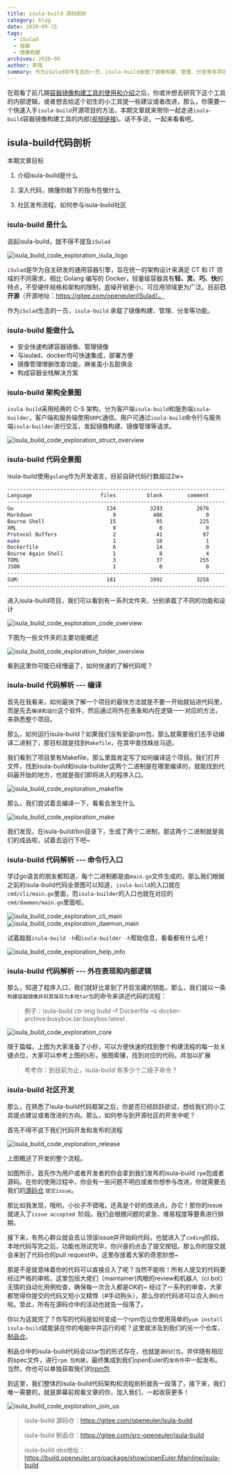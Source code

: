```yaml
---
title: isula-build 源码剖析
category: blog 
date: 2020-09-15
tags:
  - iSulad
  - 容器
  - 镜像构建
archives: 2020-09
author: 李翔
summary: 作为iSulad软件生态的一员，isula-build承载了镜像构建、管理、分发等多项功能
---
```


在观看了前几期[容器镜像构建工具的使用和介绍](https://www.bilibili.com/video/BV1Gp4y1i7Rs)之后，你或许想去研究下这个工具的内部逻辑，或者想去给这个初生的小工具提一些建议或者改进，那么，你需要一个快速入手`isula-build`开源项目的方法，本期文章就来带你一起走进`isula-build`容器镜像构建工具的内部([视频链接](https://www.bilibili.com/video/BV1Ca4y177te))。话不多说，一起来看看吧。

## isula-build代码剖析

本期文章目标

1. 介绍isula-build是什么

2. 深入代码，搞懂你敲下的指令在做什么

3. 社区发布流程、如何参与isula-build社区

### isula-build 是什么

说起isula-build，就不得不提及`iSulad`

![isula_build_code_exploration_isula_logo](./2020-09-15-isula-build-code-exploration-isula-logo.png)

`iSulad`是华为自主研发的通用容器引擎，旨在统一的架构设计来满足 CT 和 IT 领域的不同需求。相比 Golang 编写的 Docker，轻量级容器具有**轻、灵、巧、快**的特点，不受硬件规格和架构的限制，底噪开销更小，可应用领域更为广泛。目前**已开源**（开源地址：https://gitee.com/openeuler/iSulad）。

作为`iSulad`生态的一员，`isula-build` 承载了镜像构建、管理、分发等功能。

### isula-build 能做什么

- 安全快速构建容器镜像、管理镜像
- 与isulad、docker均可快速集成，部署方便
- 镜像管理增删改查功能，麻雀虽小五脏俱全
- 构成容器全栈解决方案

### isula-build 架构全景图

`isula-build`采用经典的 C-S 架构，分为客户端`isula-build`和服务端`isula-builder`，客户端和服务端使用`GRPC`通信。用户可通过`isula-build`命令行与服务端`isula-builder`进行交互，发起镜像构建、镜像管理等请求。

![isula_build_code_exploration_struct_overview](./2020-09-15-isula-build-code-exploration-struct-overview.png)

### isula-build 代码全景图

isula-build使用`golang`作为开发语言，目前自研代码行数超过2w+

```bash
--------------------------------------------------------------------------------
Language                      files          blank        comment           code
--------------------------------------------------------------------------------
Go                              134           3293           2676          25038
Markdown                          9            486              0           1098
Bourne Shell                     15             95            225            499
XML                               9              0              0            419
Protocol Buffers                  2             41             97            193
make                              1             18              1             89
Dockerfile                        6             14              0             68
Bourne Again Shell                1              8              4             31
TOML                              3             37            255             15
JSON                              1              0              0              8
--------------------------------------------------------------------------------
SUM:                            181           3992           3258          27458
--------------------------------------------------------------------------------
```

进入isula-build项目，我们可以看到有一系列文件夹，分别承载了不同的功能和设计

![isula_build_code_exploration_code_overview](./2020-09-15-isula-build-code-exploration-code-overview.png)

下图为一些文件夹的主要功能概述

![isula_build_code_exploration_folder_overview](./2020-09-15-isula-build-code-exploration-folder-overview.png)

看到这里你可能已经懵逼了，如何快速的了解代码呢？

### isula-build 代码解析 --- 编译

首先在我看来，如何最快了解一个项目的最快方法就是不要一开始就钻进代码里，而是先去`编译和运行`这个软件，然后通过将外在表象和内在逻辑一一对应的方法，来熟悉整个项目。

那么，如何运行isula-build？如果我们没有安装rpm包，那么就需要我们去手动编译二进制了，那目标就是找到`Makefile`，在其中查找蛛丝马迹。

我们看到了项目里有Makefile，那么里面肯定写了如何编译这个项目。我们打开文件，找到isula-build和isula-builder这两个二进制是在哪里编译的，就能找到代码最开始的地方，也就是我们即将进入的程序入口。

![isula_build_code_exploration_makefile](./2020-09-15-isula-build-code-exploration-makefile.png)

那么，我们尝试着去编译一下，看看会发生什么

![isula_build_code_exploration_make](./2020-09-15-isula-build-code-exploration-make.png)

我们发现，在isula-build/bin目录下，生成了两个二进制，那这两个二进制就是我们的成品啦，试着去运行下吧~

### isula-build 代码解析 --- 命令行入口

学过go语言的朋友都知道，每个二进制都是由`main.go`文件生成的，那么我们根据之前的isula-build代码全景图可以知道，`isula-build`的入口就在`cmd/cli/main.go`里面，而`isula-builder`的入口也就在对应的`cmd/daemon/main.go`里面啦。

![isula_build_code_exploration_cli_main](./2020-09-15-isula-build-code-exploration-cli-main.png)![isula_build_code_exploration_daemon_main](./2020-09-15-isula-build-code-exploration-daemon-main.png)

试着敲敲`isula-build -h`和`isula-builder -h`帮助信息，看看都有什么吧！

![isula_build_code_exploration_help_info](./2020-09-15-isula-build-code-exploration-help-info.png)

### isula-build 代码解析 --- 外在表现和内部逻辑

那么，知道了程序入口，我们就好比拿到了开启宝藏的钥匙，那么，我们就以一条`构建容器镜像并将其保存为本地tar包`的命令来讲述代码的流程：

> 例子：isula-build ctr-img build –f Dockerfile –o docker-archive:busybox.tar:busybox:latest .


![isula_build_code_exploration_core](./2020-09-15-isula-build-code-exploration-core.png)

限于篇幅，上图为大家准备了小抄，可以方便快速的找到整个构建流程的每一处关键点位，大家可以参考上图的`S`形，按图索骥，找到对应的代码，并加以扩展

> 考考你：到目前为止，isula-build 有多少个二级子命令？

### isula-build 社区开发

那么，在熟悉了isula-build代码框架之后，你是否已经跃跃欲试，想给我们的小工具提点建议或者改进的方向。那么，如何参与到开源社区的开发中呢？

首先不得不说下我们代码开发和发布的流程

![isula_build_code_exploration_release](./2020-09-15-isula-build-code-exploration-release.png)

上图概述了开发的整个流程。

如图所示，首先作为用户或者开发者的你会拿到我们发布的isula-build `rpm`包或者源码。在你的使用过程中，你会有一些问题不明白或者你想参与改进，你就需要去我们的[源码仓](https://gitee.com/openeuler/isula-build) `提交issue`。

那比如我发现，哦哟，小伙子不错哦，还真是个好的改进点，办它！那你的issue就进入了`issue accepted `阶段。我们会根据问题的紧急、难易程度等要素进行排期。

接下来，有热心群众就会去认领该issue并开始码代码，也就进入了`coding`阶段。本地代码写完之后，功能也测试完毕，你兴奋的点击了提交按钮。那么你的提交就会来到了代码仓的pull request中。这里存放着大家的奇思妙想~

那是不是就意味着你的代码可以直接合入了呢？当然不能啦！所有人提交的代码要经过严格的审核，这里包括大佬们（maintainer)肉眼的review和机器人（ci bot）无情的自动化用例检查，确保每一次合入都是OK的~ 经过了一系列的审查，大家都觉得你提交的代码又短小又精悍（#手动狗头），那么你的代码进可以合入`源码仓`啦。至此，所有在源码仓中的活动也就告一段落了。

你以为这就完了？你写的代码是如何变成一个rpm包让你使用简单的`yum install isula-build`就能装在你的电脑中并运行的呢？这里就涉及到我们的另一个仓库，[制品仓](https://gitee.com/src-openeuler/isula-build)。

制品仓中的isula-build代码会以tar包的形式存在，也就是`源码打包`，并伴随有相应的spec文件，进行`rpm 包构建`，最终集成到我们openEuler的`发布件`中一起发布。当然，你也可以单独获取我们的[rpm包](https://build.openeuler.org/package/show/openEuler:Mainline/isula-build)

到这里，我们整体的isula-build代码架构和流程剖析就告一段落了，接下来，我们唯一需要的，就是屏幕前观看文章的你，加入我们，一起收获更多！

![isula_build_code_exploration_join_us](./2020-09-15-isula-build-code-exploration-join-us.png)

> isula-build 源码仓：https://gitee.com/openeuler/isula-build
>
> isula-build 制品仓：https://gitee.com/src-openeuler/isula-build
>
> isula-build obs地址：https://build.openeuler.org/package/show/openEuler:Mainline/isula-build


